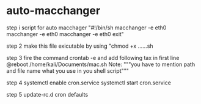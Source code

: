 # auto-macchanger
step i
script for auto macchager 
"#!/bin/sh
macchanger -e eth0
macchanger -e eth0
macchanger -e eth0
exit"

step 2 
make this file exicutable by using "chmod +x ......sh

step 3 
fire the command crontab -e and add following tax in first line 
@reboot /home/kali/Documents/mac.sh
Note: """you have to mention path and file name what you use in you shell script"""

step 4 
systemctl enable cron.service
systemctl start cron.service

step 5 
update-rc.d cron defaults





